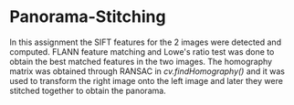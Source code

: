 # Panorama-Stitching
In this assignment the SIFT features for the 2 images were detected and computed. FLANN feature matching and Lowe's ratio test was done to obtain the best matched features in the two images. The homography matrix was obtained through RANSAC in *cv.findHomography()* and it was used to transform the right image onto the left image and later they were stitched together to obtain the panorama.
